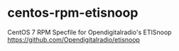 # centos-rpm-etisnoop
CentOS 7 RPM Specfile for Opendigitalradio's ETISnoop https://github.com/Opendigitalradio/etisnoop
